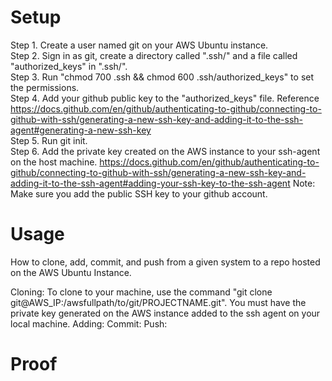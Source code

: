 # Setup
Step 1. Create a user named git on your AWS Ubuntu instance.<br>
Step 2. Sign in as git, create a directory called ".ssh/" and a file called "authorized_keys" in ".ssh/".<br>
Step 3. Run "chmod 700 .ssh && chmod 600 .ssh/authorized_keys" to set the permissions.<br>
Step 4. Add your github public key to the "authorized_keys" file. Reference https://docs.github.com/en/github/authenticating-to-github/connecting-to-github-with-ssh/generating-a-new-ssh-key-and-adding-it-to-the-ssh-agent#generating-a-new-ssh-key <br>
Step 5. Run git init.<br>
Step 6. Add the private key created on the AWS instance to your ssh-agent on the host machine. https://docs.github.com/en/github/authenticating-to-github/connecting-to-github-with-ssh/generating-a-new-ssh-key-and-adding-it-to-the-ssh-agent#adding-your-ssh-key-to-the-ssh-agent
  Note: Make sure you add the public SSH key to your github account.<br>

# Usage
How to clone, add, commit, and push from a given system to a repo hosted on the AWS Ubuntu Instance.

Cloning: To clone to your machine, use the command "git clone git@AWS_IP:/awsfullpath/to/git/PROJECTNAME.git". You must have the private key generated on the AWS instance added to the ssh agent on your local machine. 
Adding:
Commit:
Push:

# Proof

